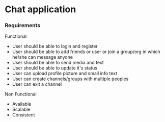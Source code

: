 # Chat application

### Requirements

Functional

- User should be able to login and register
- User should be able to add friends or user or join a group/org in which he/she can message anyone
- User should be able to send media and text
- User should be able to update it's status
- User can upload profile picture and small info text
- User can create channels/groups with multiple peoples
- User can exit a channel

Non Functional

- Available
- Scalable
- Consistent

